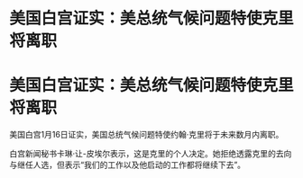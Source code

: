 # 美国白宫证实：美总统气候问题特使克里将离职

# 美国白宫证实：美总统气候问题特使克里将离职

美国白宫1月16日证实，美国总统气候问题特使约翰·克里将于未来数月内离职。

白宫新闻秘书卡琳·让-皮埃尔表示，这是克里的个人决定。她拒绝透露克里的去向与继任人选，但表示“我们的工作以及他启动的工作都将继续下去”。

